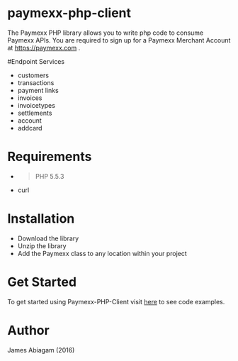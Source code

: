 # paymexx-php-client
The Paymexx PHP library allows you to write php code to consume Paymexx APIs. You are required to sign up for a Paymexx Merchant Account at https://paymexx.com .


#Endpoint Services

* customers
* transactions
* payment links
* invoices
* invoicetypes
* settlements
* account
* addcard

# Requirements
* > PHP 5.5.3
* curl

# Installation

* Download the library 
* Unzip the library 
* Add the Paymexx class to any location within your project

# Get Started

To get started using Paymexx-PHP-Client visit [here](https://github.com/PaymexxHub/paymexx-php-client/tree/master/examples "Paymexx API PHP examples") to see code examples.

# Author
James Abiagam
(2016)



